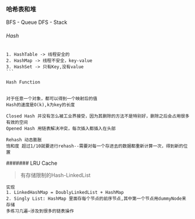 ### 哈希表和堆
BFS - Queue
DFS - Stack

###### Hash

```
1. HashTable -> 线程安全的
2. HashMap -> 线程不安全，key-value
3. HashSet -> 只有Key,没有value
``` 

Hash Function


对于任意一个对象，都可以得到一个映射后的值 
Hash的速度是O(k),k为key的长度

Closed Hash 并没有怎么被工业界接受，因为其删除的方法不是特别好，删除之后会占用很多有效的空间
Opened Hash 用链表解决冲突，每次插入都插入在头部

Rehash 动态膨胀
饱和度 超过1/10就要进行rehash--需要对每一个存进去的数据都重新计算一次，得到新的位置

``` 

####### LRU Cache
> 有存储限制的Hash-LinkedList
```
实现
1. LinkedHashMap = DoublyLinkedList + HashMap
2. Singly List: HashMap 里面存每个节点的前序节点,其中第一个节点用dummyNode来存储
多练习几遍—涉及到很多的链表操作
```
